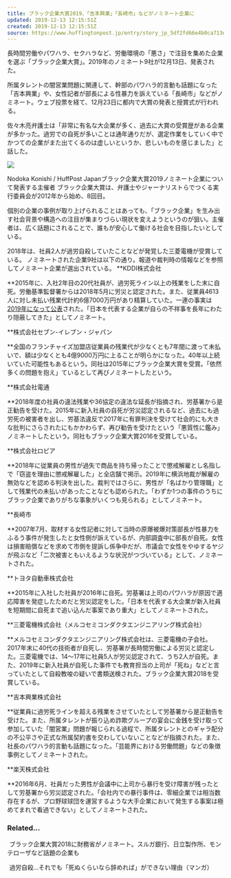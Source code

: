 ```yaml
---
title: ブラック企業大賞2019、「吉本興業」「長崎市」などがノミネート企業に
updated: 2019-12-13 12:15:51Z
created: 2019-12-13 12:15:51Z
source: https://www.huffingtonpost.jp/entry/story_jp_5df2fd66e4b0ca713e5c57a0
---
```


長時間労働やパワハラ、セクハラなど、労働環境の「悪さ」で注目を集めた企業を選ぶ「ブラック企業大賞」。2019年のノミネート9社が12月13日、発表された。

所属タレントの闇営業問題に関連して、幹部のパワハラ的言動も話題になった「吉本興業」や、女性記者が部長による性暴力を訴えている「長崎市」などがノミネート。ウェブ投票を経て、12月23日に都内で大賞の発表と授賞式が行われる。

佐々木亮弁護士は「非常に有名な大企業が多く、過去に大賞の受賞歴がある企業が多かった。過労での自死が多いことは通年通りだが、選定作業をしていく中でかつての企業がまた出てくるのは虚しいというか、悲しいものを感じました」と話した。

 ![](https://img.huffingtonpost.com/asset/5df31f45250000600198dfc4.jpeg?cache=9n0ITHbNDZ&ops=scalefit_630_noupscale)

Nodoka Konishi / HuffPost Japanブラック企業大賞2019ノミネート企業について発表する主催者
ブラック企業大賞は、弁護士やジャーナリストらでつくる実行委員会が2012年から始め、8回目。

個別の企業の事例が取り上げられることはあっても、「ブラック企業」を生み出す社会背景や構造への注目が集まりづらい現状を変えようというのが狙い。主催者は、広く話題にされることで、誰もが安心して働ける社会を目指したいとしている。

2018年は、社員2人が過労自殺していたことなどが発覚した三菱電機が受賞している。
ノミネートされた企業9社は以下の通り。報道や裁判時の情報などを参照してノミネート企業が選出されている。
**KDDI株式会社

**2015年に、入社2年目の20代社員が、過労死ライン以上の残業をした末に自死。労働基準監督署からは2018年5月に労災と認定された。また、従業員4613人に対し未払い残業代計約6億7000万円があり精算していた。一連の事実は[2019年になって公表](https://digital.asahi.com/articles/ASM3Y56RLM3YULFA03B.html)された。「日本を代表する企業が自らの不祥事を長年にわたり隠蔽してきた」としてノミネート。

**株式会社セブン-イレブン・ジャパン

**全国のフランチャイズ加盟店従業員の残業代が少なくとも7年間に渡って未払いで、額は少なくとも4億9000万円に上ることが明らかになった。40年以上続いていた可能性もあるという。同社は2015年にブラック企業大賞を受賞。「依然多くの問題を抱え」ているとして再びノミネートしたという。

**株式会社電通

**2018年度の社員の違法残業や36協定の違法な延長が指摘され、労基署から是正勧告を受けた。2015年に新入社員の自死が労災認定されるなど、過去にも過労死の被害者を出し、労基法違反で2017年に有罪判決を受けて社会的にも大きな批判にさらされたにもかかわらず、再び勧告を受けたという「悪質性に鑑み」ノミネートしたという。同社もブラック企業大賞2016を受賞している。

**株式会社ロピア

**2018年に従業員の男性が過失で商品を持ち帰ったことで懲戒解雇とし名指しで「窃盗を理由に懲戒解雇した」と全店舗で掲示。2019年に横浜地裁が解雇の無効などを認める判決を出した。裁判ではさらに、男性が「名ばかり管理職」として残業代の未払いがあったことなども認められた。「わずか1つの事件のうちにブラック企業でありがちな事象がいくつも見られる」としてノミネート。

**長崎市

**2007年7月、取材する女性記者に対して当時の原爆被爆対策部長が性暴力をふるう事件が発生したと女性側が訴えているが、内部調査中に部長が自死。女性は損害賠償などを求めて市側を提訴し係争中だが、市議会で女性をやゆするヤジが飛ぶなど「二次被害ともいえるような状況がつづいている」として、ノミネートされた。

**トヨタ自動車株式会社

**2015年に入社した社員が2016年に自死。労基署は上司のパワハラが原因で適応障害を発症したためだと労災認定をした。「日本を代表する大企業が新入社員を短期間に自死まで追い込んだ事案であり重大」としてノミネートされた。

**三菱電機株式会社（メルコセミコンダクタエンジニアリング株式会社）

**メルコセミコンダクタエンジニアリング株式会社は、三菱電機の子会社。2017年末に40代の技術者が自死し、労基署が長時間労働による労災と認定した。三菱電機では、14～17年に社員5人が労災認定されて、うち2人が自死。また、2019年に新入社員が自死した事件でも教育担当の上司が「死ね」などと言っていたとして自殺教唆の疑いで書類送検された。ブラック企業大賞2018を受賞している。

**吉本興業株式会社

**従業員に過労死ラインを超える残業をさせていたとして労基署から是正勧告を受けた。また、所属タレントが振り込め詐欺グループの宴会に金銭を受け取って参加していた「闇営業」問題が報じられる過程で、所属タレントとのギャラ配分の不公平さや正式な所属契約書を交わしていないことなどが指摘された。また、社長のパワハラ的言動も話題になった。「芸能界における労働問題」などの象徴事例としてノミネートされた。

**楽天株式会社

**2016年6月、社員だった男性が会議中に上司から暴行を受け障害が残ったとして労基署から労災認定された。「会社内での暴行事件は、零細企業では相当数存在するが、プロ野球球団を運営するような大手企業において発生する事案は極めてまれで看過できない」としてノミネートされた。

### Related...

 ![](data:image/gif;base64,R0lGODlhAQABAIAAAP///wAAACH5BAEAAAAALAAAAAABAAEAAAICRAEAOw==) ブラック企業大賞2018に財務省がノミネート。スルガ銀行、日立製作所、モンテローザなど話題の企業も

 ![](data:image/gif;base64,R0lGODlhAQABAIAAAP///wAAACH5BAEAAAAALAAAAAABAAEAAAICRAEAOw==) 過労自殺...それでも「死ぬくらいなら辞めれば」ができない理由（マンガ）